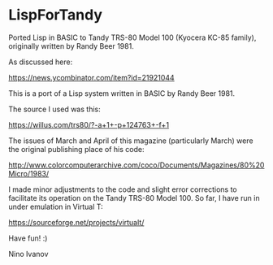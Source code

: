 # LispForTandy
Ported Lisp in BASIC to Tandy TRS-80 Model 100 (Kyocera KC-85 family), originally written by Randy Beer 1981.

As discussed here:

https://news.ycombinator.com/item?id=21921044

This is a port of a Lisp system written in BASIC by Randy Beer 1981. 

The source I used was this:

https://willus.com/trs80/?-a+1+-p+124763+-f+1

The issues of March and April of this magazine (particularly March) were the original publishing place of his code:

http://www.colorcomputerarchive.com/coco/Documents/Magazines/80%20Micro/1983/

I made minor adjustments to the code and slight error corrections to facilitate its operation on the Tandy TRS-80 Model 100. So far, I have run in under emulation in Virtual T:

https://sourceforge.net/projects/virtualt/

Have fun! :)

Nino Ivanov
